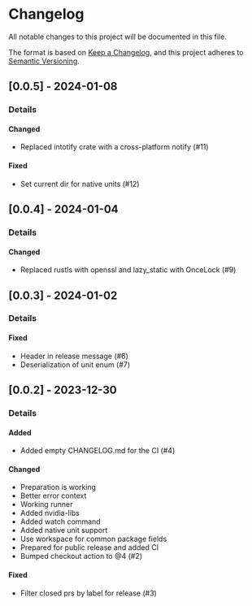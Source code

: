 # Changelog
All notable changes to this project will be documented in this file.

The format is based on [Keep a Changelog](https://keepachangelog.com/en/1.0.0/),
and this project adheres to [Semantic Versioning](https://semver.org/spec/v2.0.0.html).

## [0.0.5] - 2024-01-08
### Details
#### Changed
- Replaced intotify crate with a cross-platform notify (#11)

#### Fixed
- Set current dir for native units (#12)


## [0.0.4] - 2024-01-04
### Details
#### Changed
- Replaced rustls with openssl and lazy_static with OnceLock (#9)


## [0.0.3] - 2024-01-02
### Details
#### Fixed
- Header in release message (#6)
- Deserialization of unit enum (#7)


## [0.0.2] - 2023-12-30
### Details
#### Added
- Added empty CHANGELOG.md for the CI (#4)

#### Changed
- Preparation is working
- Better error context
- Working runner
- Added nvidia-libs
- Added watch command
- Added native unit support
- Use workspace for common package fields
- Prepared for public release and added CI
- Bumped checkout action to @4 (#2)

#### Fixed
- Filter closed prs by label for release (#3)



